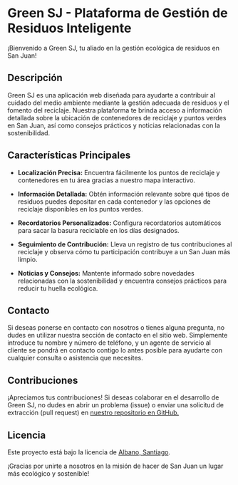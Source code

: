 
# Green SJ - Plataforma de Gestión de Residuos Inteligente

¡Bienvenido a Green SJ, tu aliado en la gestión ecológica de residuos en San Juan!

## Descripción

Green SJ es una aplicación web diseñada para ayudarte a contribuir al cuidado del medio ambiente mediante la gestión adecuada de residuos y el fomento del reciclaje. Nuestra plataforma te brinda acceso a información detallada sobre la ubicación de contenedores de reciclaje y puntos verdes en San Juan, así como consejos prácticos y noticias relacionadas con la sostenibilidad.

## Características Principales

- **Localización Precisa:** Encuentra fácilmente los puntos de reciclaje y contenedores en tu área gracias a nuestro mapa interactivo.

- **Información Detallada:** Obtén información relevante sobre qué tipos de residuos puedes depositar en cada contenedor y las opciones de reciclaje disponibles en los puntos verdes.

- **Recordatorios Personalizados:** Configura recordatorios automáticos para sacar la basura reciclable en los días designados.

- **Seguimiento de Contribución:** Lleva un registro de tus contribuciones al reciclaje y observa cómo tu participación contribuye a un San Juan más limpio.

- **Noticias y Consejos:** Mantente informado sobre novedades relacionadas con la sostenibilidad y encuentra consejos prácticos para reducir tu huella ecológica.

## Contacto

Si deseas ponerse en contacto con nosotros o tienes alguna pregunta, no dudes en utilizar nuestra sección de contacto en el sitio web. Simplemente introduce tu nombre y número de teléfono, y un agente de servicio al cliente se pondrá en contacto contigo lo antes posible para ayudarte con cualquier consulta o asistencia que necesites.

## Contribuciones

¡Apreciamos tus contribuciones! Si deseas colaborar en el desarrollo de Green SJ, no dudes en abrir un problema (issue) o enviar una solicitud de extracción (pull request) en [nuestro repositorio en GitHub.](https://github.com/santiagoalbano01/) 

## Licencia

Este proyecto está bajo la licencia de [Albano, Santiago](https://www.linkedin.com/in/agustin-santiago-albano-riveros-3a5355265?lipi=urn%3Ali%3Apage%3Ad_flagship3_profile_view_base_contact_details%3B5UrBA2JhR5yDfulwhMweag%3D%3D).

¡Gracias por unirte a nosotros en la misión de hacer de San Juan un lugar más ecológico y sostenible!
